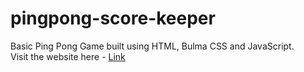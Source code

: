 # pingpong-score-keeper
Basic Ping Pong Game built using HTML, Bulma CSS and JavaScript.
<br>
Visit the website here - <a href="https://prabhu30.github.io/pingpong-score-keeper/" target="_blank">Link</a>

